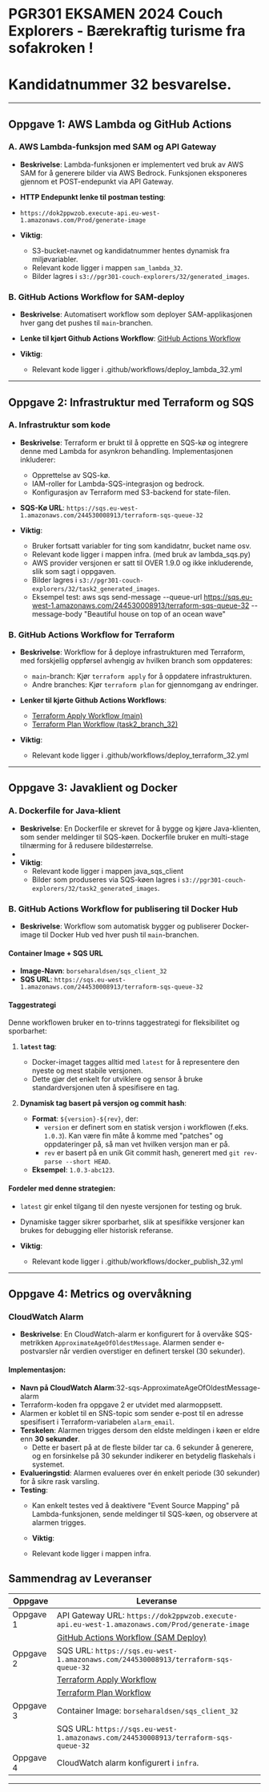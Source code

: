 # PGR301 EKSAMEN 2024 Couch Explorers - Bærekraftig turisme fra sofakroken ! 

# Kandidatnummer 32 besvarelse.
---
## Oppgave 1: AWS Lambda og GitHub Actions

### A. AWS Lambda-funksjon med SAM og API Gateway
- **Beskrivelse**: Lambda-funksjonen er implementert ved bruk av AWS SAM for å generere bilder via AWS Bedrock. Funksjonen eksponeres gjennom et POST-endepunkt via API Gateway.
- **HTTP Endepunkt lenke til postman testing**: 
- `https://dok2ppwzob.execute-api.eu-west-1.amazonaws.com/Prod/generate-image`

- **Viktig**:
  - S3-bucket-navnet og kandidatnummer hentes dynamisk fra miljøvariabler.
  - Relevant kode ligger i mappen `sam_lambda_32`.
  - Bilder lagres i `s3://pgr301-couch-explorers/32/generated_images`.

### B. GitHub Actions Workflow for SAM-deploy
- **Beskrivelse**: Automatisert workflow som deployer SAM-applikasjonen hver gang det pushes til `main`-branchen.
- **Lenke til kjørt Github Actions Workflow**: [GitHub Actions Workflow](https://github.com/BorseHaraldsen/pgr301-dev-ops-eksamen-kandidatnr32/actions/runs/11992557403)

- **Viktig**:
  - Relevant kode ligger i .github/workflows/deploy_lambda_32.yml

---

## Oppgave 2: Infrastruktur med Terraform og SQS

### A. Infrastruktur som kode
- **Beskrivelse**: Terraform er brukt til å opprette en SQS-kø og integrere denne med Lambda for asynkron behandling. Implementasjonen inkluderer:
  - Opprettelse av SQS-kø.
  - IAM-roller for Lambda-SQS-integrasjon og bedrock.
  - Konfigurasjon av Terraform med S3-backend for state-filen.

- **SQS-Kø URL**: `https://sqs.eu-west-1.amazonaws.com/244530008913/terraform-sqs-queue-32`

- **Viktig**:
  - Bruker fortsatt variabler for ting som kandidatnr, bucket name osv.
  - Relevant kode ligger i mappen infra. (med bruk av lambda_sqs.py)
  - AWS provider versjonen er satt til OVER 1.9.0 og ikke inkluderende, slik som sagt i oppgaven.
  - Bilder lagres i `s3://pgr301-couch-explorers/32/task2_generated_images`.
  - Eksempel test: aws sqs send-message --queue-url https://sqs.eu-west-1.amazonaws.com/244530008913/terraform-sqs-queue-32 --message-body "Beautiful house on top of an ocean wave"

### B. GitHub Actions Workflow for Terraform
- **Beskrivelse**: Workflow for å deploye infrastrukturen med Terraform, med forskjellig oppførsel avhengig av hvilken branch som oppdateres:
  - `main`-branch: Kjør `terraform apply` for å oppdatere infrastrukturen.
  - Andre branches: Kjør `terraform plan` for gjennomgang av endringer.

- **Lenker til kjørte Github Actions Workflows**:
  - [Terraform Apply Workflow (main)](https://github.com/BorseHaraldsen/pgr301-dev-ops-eksamen-kandidatnr32/actions/runs/11992557400)
  - [Terraform Plan Workflow (task2_branch_32)](https://github.com/BorseHaraldsen/pgr301-dev-ops-eksamen-kandidatnr32/actions/runs/11992157664)

- **Viktig**:
  - Relevant kode ligger i .github/workflows/deploy_terraform_32.yml
  
---

## Oppgave 3: Javaklient og Docker

### A. Dockerfile for Java-klient
- **Beskrivelse**: En Dockerfile er skrevet for å bygge og kjøre Java-klienten, som sender meldinger til SQS-køen. Dockerfile bruker en multi-stage tilnærming for å redusere bildestørrelse.
- 
- **Viktig**:
  - Relevant kode ligger i mappen java_sqs_client
  - Bilder som produseres via SQS-køen lagres i `s3://pgr301-couch-explorers/32/task2_generated_images`.

### B. GitHub Actions Workflow for publisering til Docker Hub
- **Beskrivelse**: Workflow som automatisk bygger og publiserer Docker-image til Docker Hub ved hver push til `main`-branchen.

#### **Container Image + SQS URL**
- **Image-Navn**: `borseharaldsen/sqs_client_32`
- **SQS URL**: `https://sqs.eu-west-1.amazonaws.com/244530008913/terraform-sqs-queue-32`

#### **Taggestrategi**
Denne workflowen bruker en to-trinns taggestrategi for fleksibilitet og sporbarhet:
1. **`latest` tag**:
   - Docker-imaget tagges alltid med `latest` for å representere den nyeste og mest stabile versjonen.
   - Dette gjør det enkelt for utviklere og sensor å bruke standardversjonen uten å spesifisere en tag.

2. **Dynamisk tag basert på versjon og commit hash**:
   - **Format**: `${version}-${rev}`, der:
     - `version` er definert som en statisk versjon i workflowen (f.eks. `1.0.3`). Kan være fin måte å komme med "patches" og oppdateringer på, så man vet hvilken versjon man er på. 
     - `rev` er basert på en unik Git commit hash, generert med `git rev-parse --short HEAD`.
   - **Eksempel**: `1.0.3-abc123`.

#### **Fordeler med denne strategien**:
   - `latest` gir enkel tilgang til den nyeste versjonen for testing og bruk.
   - Dynamiske tagger sikrer sporbarhet, slik at spesifikke versjoner kan brukes for debugging eller historisk referanse.

- **Viktig**:
  - Relevant kode ligger i .github/workflows/docker_publish_32.yml

---

## Oppgave 4: Metrics og overvåkning

### CloudWatch Alarm
- **Beskrivelse**: En CloudWatch-alarm er konfigurert for å overvåke SQS-metrikken `ApproximateAgeOfOldestMessage`. Alarmen sender e-postvarsler når verdien overstiger en definert terskel (30 sekunder).

#### **Implementasjon**:
- **Navn på CloudWatch Alarm**:32-sqs-ApproximateAgeOfOldestMessage-alarm
- Terraform-koden fra oppgave 2 er utvidet med alarmoppsett.
- Alarmen er koblet til en SNS-topic som sender e-post til en adresse spesifisert i Terraform-variabelen `alarm_email`.
- **Terskelen**: Alarmen trigges dersom den eldste meldingen i køen er eldre enn **30 sekunder**.
  - Dette er basert på at de fleste bilder tar ca. 6 sekunder å generere, og en forsinkelse på 30 sekunder indikerer en betydelig flaskehals i systemet.
- **Evalueringstid**: Alarmen evalueres over én enkelt periode (30 sekunder) for å sikre rask varsling.
- **Testing**:
  - Kan enkelt testes ved å deaktivere "Event Source Mapping" på Lambda-funksjonen, sende meldinger til SQS-køen, og observere at alarmen trigges.

  - **Viktig**:
  - Relevant kode ligger i mappen infra.


## **Sammendrag av Leveranser**

| Oppgave   | Leveranse                                              |
|-----------|--------------------------------------------------------|
| Oppgave 1 | API Gateway URL: `https://dok2ppwzob.execute-api.eu-west-1.amazonaws.com/Prod/generate-image` |
|           | [GitHub Actions Workflow (SAM Deploy)](https://github.com/BorseHaraldsen/pgr301-dev-ops-eksamen-kandidatnr32/actions/runs/11992557403) |
| Oppgave 2 | SQS URL: `https://sqs.eu-west-1.amazonaws.com/244530008913/terraform-sqs-queue-32` |
|           | [Terraform Apply Workflow](https://github.com/BorseHaraldsen/pgr301-dev-ops-eksamen-kandidatnr32/actions/runs/11992557400) |
|           | [Terraform Plan Workflow](https://github.com/BorseHaraldsen/pgr301-dev-ops-eksamen-kandidatnr32/actions/runs/11992157664) |
| Oppgave 3 | Container Image: `borseharaldsen/sqs_client_32`         |
|           | SQS URL: `https://sqs.eu-west-1.amazonaws.com/244530008913/terraform-sqs-queue-32` |
| Oppgave 4 | CloudWatch alarm konfigurert i `infra`.                |
---